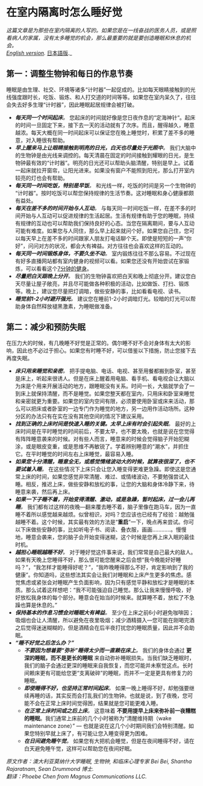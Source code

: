 # 在室内隔离时怎么睡好觉

_这篇文章是为那些在室内隔离的人写的。如果您是在一线奋战的医务人员，或是照看病人的家属，没有太多睡觉的机会，那么最重要的就是要创造睡眠和休息的机会。_  
_[English version](https://github.com/beisci/SleepInfo/blob/master/sleep_in_isolation.md)._ 
[日本語版](https://github.com/beisci/SleepInfo/blob/master/sleep_in_isolation_jp.md)._ 

## 第一：调整生物钟和每日的作息节奏
睡眠是由生理、社交、环境等诸多“计时器”一起促成的。比如每天眼睛接触到的光线强度跟时长，吃饭、锻炼、和人打交道的时间等等。如果您在室内呆久了，往往会失去好多生理“计时器”，因此睡眠起居规律会被打破。
- _**每天同一个时间起床**。_ 您起床的时间就好像是您日夜作息的“定海神针“。起床的时间一旦固定下来，接下去一天的活动就有了次序。而且，醒得越久，睡意越浓。每天大概在同一时间起床可以保证您在晚上睡觉时，积累了差不多的睡意，对入睡很有帮助。
- _**早上醒来马上让眼睛接触到明亮的日光，白天也尽量处于光照中**。_ 我们大脑中的生物钟是由光线来调控的。每天清晨在固定的时间接触到耀眼的日光，是生物钟最有效的“计时器”。明亮的日光还可以帮助头脑清醒，特别是早上。试着一起床就拉开窗帘，让阳光进来。如果没有窗户不能照到阳光，那么打开室内较亮的灯也会有帮助。
- _**每天同一时间吃饭，特别是早饭**。_ 和光线一样，吃饭的时间是另一个生物钟的 “计时器”。按时吃饭可以帮您保持规律的生活节奏。这对睡眠和身心健康都颇有益处。
- _**每天在差不多的时间开始与人互动**。_ 与每天同一时间吃饭一样，在差不多的时间开始与人互动可以促进规律的生活起居。生活有规律有助于您的睡眠，持续有规律的互动也可以帮助我们保持良好的心态。当您在隔离期间，要与人互动可能有难度。如果您与人同住，那么早上起来就问个好。如果您自己住，您可以每天早上在差不多的时间跟家人朋友打电话聊个天。即使是短短的一声“你好”，问问对方的状况，都会大有裨益。对方往往也会喜欢这样的互动的。
- _**每天同一时间锻炼身体，不要久坐不动**。_ 室内锻炼往往不那么容易。不过现在有好多直播网站都有室内健身的视频可以看。如果您还没有开始尝试在家锻炼，可以看看这个[7分钟的健身](https://baijiahao.baidu.com/s?id=1611574157441833471&wfr=spider&for=pc)。
- _**尽量把白天跟晚上分开**。_ 我们的生物钟喜欢把白天和晚上彻底分开。建议您白天尽量让屋子敞亮，并且尽可能做各种积极的活动，比如做饭、打扫、锻炼等。晚上，建议您尽量把灯调暗，做些安静的事，比如看看电视、读书。
- _**睡觉前1-2小时避开强光**。_ 建议您在睡前1-2小时调暗灯光。较暗的灯光可以帮助身体自然释放褪黑激素，为睡眠做准备。

## 第二：减少和预防失眠
在压力大的时候，有几晚睡不好觉是正常的。偶尔睡不好不会对身体有太大的影响，因此也不必过于担心。如果您有时睡不好，可以借鉴以下措施，防止您接下去再度失眠。
- _**床只用来睡觉和亲密**。_ 把手提电脑、电话、电视、甚至用餐都搬到卧室，甚至是床上，听起来很诱人。但是在床上醒着用电脑、看手机、看电视会让大脑以为床是个用来开展活动的地方，跟睡眠没有关系。时间一长，大脑就学会了一到床上就保持清醒，而不是睡觉。如果您整天都在室内，只用床和卧室来睡觉和亲密就更为重要。如果您的室内空间有限，必须要使用卧室或床来活动，那么可以把床或者卧室的一边专门作为睡觉的地方，另一边用作活动场所。这种分区的办法只有在实在没有其他空间的情况下建议采用。
- _**找到正确的上床时间是快速入睡的关键。太早上床有时会引起失眠**。_ 最好的上床时间是在平时睡觉的时间前后，不要太早，也不要太晚，也就是说在您觉得有阵阵睡意袭来的时候。对有些人而言，睡意来的时候会觉得脑子开始犯糊涂，或是眼皮变重，或是思维不再敏锐了。学着辨别睡意的“潮水”，并抓住它。在平时睡觉的时间左右上床睡觉，最容易入睡。
- _**如果您十分清醒，睡意全无，或感觉情绪波动大的时候，就算夜很深了，也不要试着入睡**。_ 在这些情况下上床只会让您入睡变得更难更急躁。即使这是您通常上床的时间，如果您感觉非常清醒、难过、或情绪波动，不要勉强尝试入睡。相反，推迟上床，做些安静和放松的事，让您的大脑和身体冷静下来，待睡意来袭，然后再上床。
- _**如果一下子睡不着，开始变得清醒、激动，或是急躁，暂时起床，过一会儿再睡**。_ 我们都有过这样的夜晚—翻来覆去睡不着，脑子里像在跑马车，因为一直睡不着所以感觉越来越烦。似曾相识，对吗？您应该也已经有了经验：越勉强越睡不着。这个时候，其实最有效的方法是“**重启**”一下，晚点再来尝试。你可以下床做些安静的事，比如听电子书、阅读、叠衣服，画画…………。慢慢地，睡意会袭来，您的脑子会开始变得迷糊，这个时候是您再上床入眠的最佳时机。
- _**越担心睡眠越睡不好**。_ 对于睡好觉这件事来说，我们常常是自己最大的敌人。如果有天晚上您睡得不好，那么很可能您醒来之后会想“我今晚能好好睡吗？”，“我怎样才能睡得好呢？”，“我昨晚睡得那么不好，肯定影响到了我的健康”。你知道吗，这些想法其实会让我们对睡眠和上床产生更多的焦虑。感觉焦虑或紧张会对睡眠产生负面影响，因为只有感觉平静和放松才是睡眠的本质。那么试着这样想吧：“我不可能强迫自己睡觉。那么让我来慢慢呼吸，好好放松我身体的每个部分。睡意会在始当的时候来。就算睡不着，放松了不急躁也算是休息的。”
- _**保持基本的作息习惯会对睡眠大有裨益**。_ 至少在上床之前6小时避免咖啡因；吸烟也会让人清醒，所以避免在夜里吸烟；减少酒精摄入—您可能在刚喝完酒之后觉得迷迷糊糊的，但是酒精会在后半夜打扰您的睡眠质量，因此并不会助眠。
- _**“睡不好觉之后怎么办？”**_
	- _**不要因为想着要“弥补”睡得太少而一直赖在床上**。_ 我们的身体会通过 **更深的睡眠，而不是更长的睡眠** 来自动弥补睡眠损失。当我们缺乏睡眠时，我们的脑子会通过更深的睡眠来自我恢复，而您可能并未察觉这点。长时间赖床更有可能给您更“支离破碎”的睡眠，而并不一定是更具有修复力的睡眠。
	- _**即使睡得不好，也坚持正常时间起床**。_ 如果一晚上睡得不好，却勉强要继续再睡的话，其实反而会打乱我们的生物钟。也就是说，到了夜晚，您可能不会在正常上床时间觉得困，结果就是您可能更难入睡。
	- _**在正常上床时间或之后上床**。_ 这意味着 **不要用提早上床来弥补前一夜糟糕的睡眠**。我们通常上床前的几个小时被称为”清醒维持期（wake maintenance zone）” — 也就是说在这几个小时期间我们会特别清醒。如果您特别早就上床了，有可能让您入睡变得更为困难。
	- _**在日间避免睡午觉**。_ 如果您有大把机会睡觉，但是在夜间睡得不好，请在白天避免睡午觉，这样可以帮助您在夜间好眠。


_原文作者：澳大利亚莫纳什大学睡眠, 生物钟, 和临床心理专家 Bei Bei, Shantha Rajaratnam, Sean Drummond 博士._  
_翻译：Phoebe Chen from Magnus Communications LLC._  
